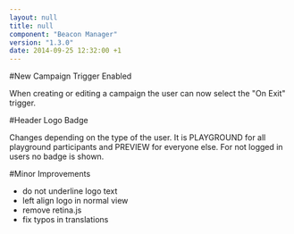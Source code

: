 ```yaml
---
layout: null
title: null
component: "Beacon Manager"
version: "1.3.0"
date: 2014-09-25 12:32:00 +1
---
```

#New Campaign Trigger Enabled

When creating or editing a campaign the user can now select the "On Exit" trigger.

#Header Logo Badge

Changes depending on the type of the user. It is PLAYGROUND for all playground participants and PREVIEW for everyone else. For not logged in users no badge is shown.

#Minor Improvements
* do not underline logo text
* left align logo in normal view
* remove retina.js
* fix typos in translations